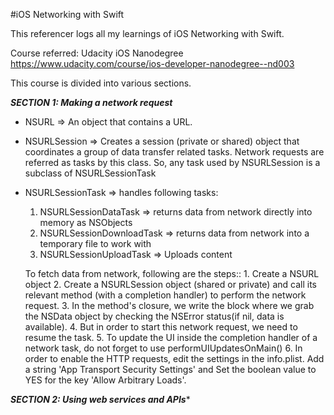 #iOS Networking with Swift

This referencer logs all my learnings of iOS Networking with Swift. 

Course referred: Udacity iOS Nanodegree https://www.udacity.com/course/ios-developer-nanodegree--nd003

This course is divided into various sections. 

*****************SECTION 1: Making a network request*****************

* NSURL => An object that contains a URL.
* NSURLSession => Creates a session (private or shared) object that coordinates a group of data transfer related tasks. Network requests are referred as tasks by this class. So, any task used by NSURLSession is a subclass of NSURLSessionTask
* NSURLSessionTask => handles following tasks:
	1. NSURLSessionDataTask => returns data from network directly into memory as NSObjects
	2. NSURLSessionDownloadTask => returns data from network into a temporary file to work with
	3. NSURLSessionUploadTask => Uploads content

	To fetch data from network, following are the steps::
	  1. Create a NSURL object 
	  2. Create a NSURLSession object (shared or private) and call its relevant method (with a completion handler) to perform the network request. 
	  3. In the method's closure, we write the block where we grab the NSData object by checking the NSError status(if nil, data is available). 
	  4. But in order to start this network request, we need to resume the task. 
	  5. To update the UI inside the completion handler of a network task, do not forget to use performUIUpdatesOnMain()
	  6. In order to enable the HTTP requests, edit the settings in the info.plist. Add a string 'App Transport Security Settings' and Set the boolean value to YES for the key 'Allow Arbitrary Loads'.


*****************SECTION 2: Using web services and APIs******************

